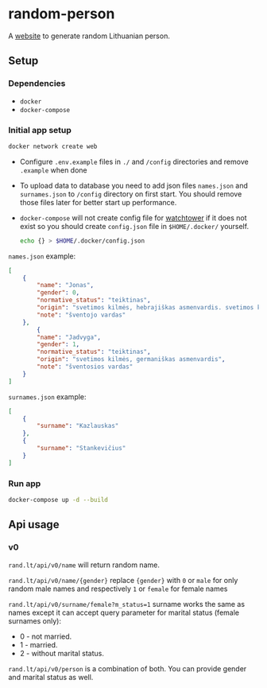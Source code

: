 # random-person

A [website](https://rand.lt) to generate random Lithuanian person.

## Setup

### Dependencies

- `docker`
- `docker-compose`

### Initial app setup

```sh
docker network create web
```

- Configure `.env.example` files in `./` and `/config` directories and remove `.example` when done
- To upload data to database you need to add json files `names.json` and `surnames.json` to `/config` directory on first start. You should remove those files later for better start up performance.
- `docker-compose` will not create config file for [watchtower](github.com/containrrr/watchtower) if it does not exist so you should create `config.json` file in `$HOME/.docker/` yourself.

  ```sh
  echo {} > $HOME/.docker/config.json
  ```

`names.json` example:

```json names.json example
[
    {
        "name": "Jonas",
        "gender": 0,
        "normative_status": "teiktinas",
        "origin": "svetimos kilmės, hebrajiškas asmenvardis. svetimos kilmės, trumpinys",
        "note": "šventojo vardas"
    },
        {
        "name": "Jadvyga",
        "gender": 1,
        "normative_status": "teiktinas",
        "origin": "svetimos kilmės, germaniškas asmenvardis",
        "note": "šventosios vardas"
    }
]
```

`surnames.json` example:

```json
[
    {
        "surname": "Kazlauskas"
    },
    {
        "surname": "Stankevičius"
    }
]
```

### Run app

```sh
docker-compose up -d --build
```

## Api usage

### v0

`rand.lt/api/v0/name` will return random name.

`rand.lt/api/v0/name/{gender}` replace `{gender}` with `0` or `male` for only random male names and respectively `1` or `female` for female names

`rand.lt/api/v0/surname/female?m_status=1` surname works the same as names except it can accept query parameter for marital status (female surnames only):

- 0 - not married.
- 1 - married.
- 2 - without marital status.

`rand.lt/api/v0/person` is a combination of both. You can provide gender and marital status as well.
